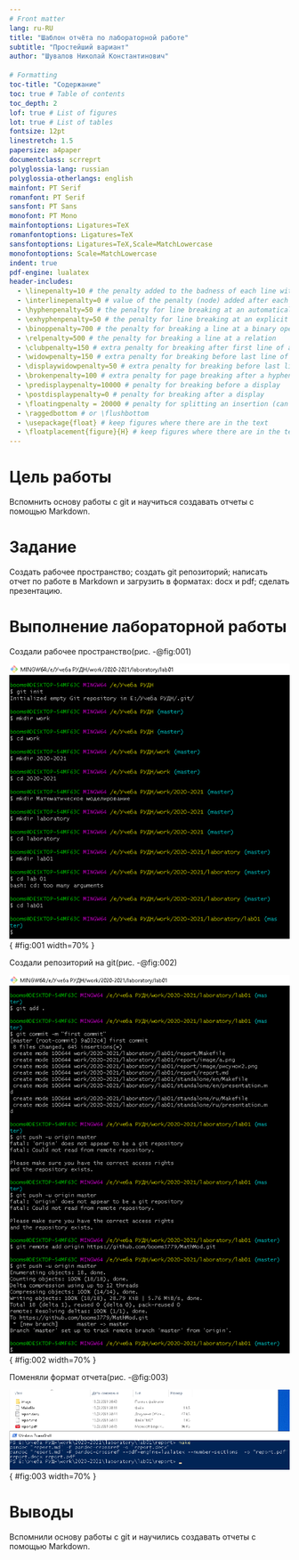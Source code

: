 ```yaml
---
# Front matter
lang: ru-RU
title: "Шаблон отчёта по лабораторной работе"
subtitle: "Простейший вариант"
author: "Шувалов Николай Константинович"

# Formatting
toc-title: "Содержание"
toc: true # Table of contents
toc_depth: 2
lof: true # List of figures
lot: true # List of tables
fontsize: 12pt
linestretch: 1.5
papersize: a4paper
documentclass: scrreprt
polyglossia-lang: russian
polyglossia-otherlangs: english
mainfont: PT Serif
romanfont: PT Serif
sansfont: PT Sans
monofont: PT Mono
mainfontoptions: Ligatures=TeX
romanfontoptions: Ligatures=TeX
sansfontoptions: Ligatures=TeX,Scale=MatchLowercase
monofontoptions: Scale=MatchLowercase
indent: true
pdf-engine: lualatex
header-includes:
  - \linepenalty=10 # the penalty added to the badness of each line within a paragraph (no associated penalty node) Increasing the value makes tex try to have fewer lines in the paragraph.
  - \interlinepenalty=0 # value of the penalty (node) added after each line of a paragraph.
  - \hyphenpenalty=50 # the penalty for line breaking at an automatically inserted hyphen
  - \exhyphenpenalty=50 # the penalty for line breaking at an explicit hyphen
  - \binoppenalty=700 # the penalty for breaking a line at a binary operator
  - \relpenalty=500 # the penalty for breaking a line at a relation
  - \clubpenalty=150 # extra penalty for breaking after first line of a paragraph
  - \widowpenalty=150 # extra penalty for breaking before last line of a paragraph
  - \displaywidowpenalty=50 # extra penalty for breaking before last line before a display math
  - \brokenpenalty=100 # extra penalty for page breaking after a hyphenated line
  - \predisplaypenalty=10000 # penalty for breaking before a display
  - \postdisplaypenalty=0 # penalty for breaking after a display
  - \floatingpenalty = 20000 # penalty for splitting an insertion (can only be split footnote in standard LaTeX)
  - \raggedbottom # or \flushbottom
  - \usepackage{float} # keep figures where there are in the text
  - \floatplacement{figure}{H} # keep figures where there are in the text
---
```


# Цель работы

Вспомнить основу работы с git и научиться создавать отчеты с помощью Markdown.

# Задание

Создать рабочее пространство; создать git репозиторий; написать отчет по работе в Markdown и загрузить в форматах: docx и pdf; сделать презентацию.


# Выполнение лабораторной работы

Создали рабочее пространство(рис. -@fig:001)

![Создание рабочего пространства](image/a.png){ #fig:001 width=70% }

Создали репозиторий на git(рис. -@fig:002)

![Создание репозитория на git](image/b.png){ #fig:002 width=70% }

Поменяли формат отчета(рис. -@fig:003)

![Процесс изменения формата](image/c.png){ #fig:003 width=70% }



# Выводы

Вспомнили основу работы с git и научились создавать отчеты с помощью Markdown.

